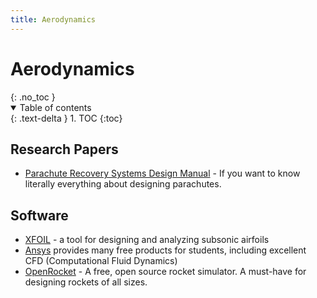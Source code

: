 ```yaml
---
title: Aerodynamics
---
```


<!-- DO NOT MODIFY -->
<h1>Aerodynamics</h1>{: .no_toc }
<details open markdown="block">
  <summary>
    Table of contents
  </summary>
  {: .text-delta }
1. TOC
{:toc}
</details>
<!-- END DO NOT MODIFY -->

## Research Papers

-   [Parachute Recovery Systems Design Manual][parachutes] - If you want to know
    literally everything about designing parachutes.

[parachutes]: http://servidor.demec.ufpr.br/CFD/bibliografia/aerodinamica/PARACHUTE%20Recovery%20Systems%20Desgin%20Manual.pdf

## Software

-   [XFOIL] - a tool for designing and analyzing subsonic airfoils
-   [Ansys] provides many free products for students, including excellent CFD
    (Computational Fluid Dynamics)
-   [OpenRocket] - A free, open source rocket simulator. A must-have
    for designing rockets of all sizes.

[xfoil]: https://web.mit.edu/drela/Public/web/xfoil/
[ansys]: https://www.ansys.com/academic/free-student-products
[openrocket]: https://openrocket.info/

